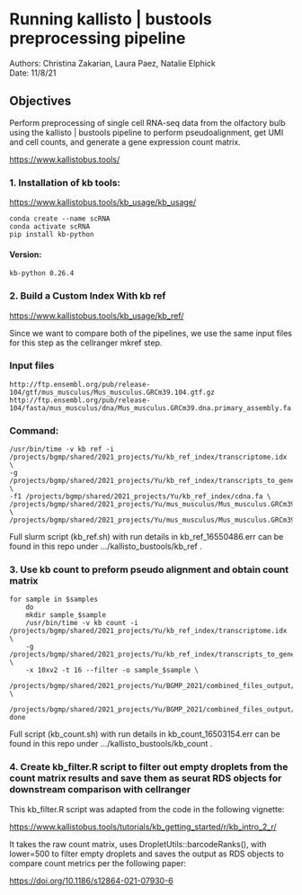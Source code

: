 # Running kallisto | bustools preprocessing pipeline

Authors: Christina Zakarian, Laura Paez, Natalie Elphick   
Date: 11/8/21   

## Objectives
Perform preprocessing of single cell RNA-seq data from the olfactory bulb using the kallisto | bustools pipeline to perform pseudoalignment, get UMI and cell counts, and generate a gene expression count matrix.

https://www.kallistobus.tools/

### 1. Installation of kb tools:
https://www.kallistobus.tools/kb_usage/kb_usage/

```
conda create --name scRNA
conda activate scRNA
pip install kb-python
```

#### Version:
```
kb-python 0.26.4
```

### 2. Build a Custom Index With kb ref  

https://www.kallistobus.tools/kb_usage/kb_ref/  


Since we want to compare both of the pipelines, we use the same input files for this step as the cellranger mkref step.  
  

### Input files
```
http://ftp.ensembl.org/pub/release-104/gtf/mus_musculus/Mus_musculus.GRCm39.104.gtf.gz
http://ftp.ensembl.org/pub/release-104/fasta/mus_musculus/dna/Mus_musculus.GRCm39.dna.primary_assembly.fa.gz
```
### Command:  
```
/usr/bin/time -v kb ref -i /projects/bgmp/shared/2021_projects/Yu/kb_ref_index/transcriptome.idx \
-g /projects/bgmp/shared/2021_projects/Yu/kb_ref_index/transcripts_to_genes.txt \
-f1 /projects/bgmp/shared/2021_projects/Yu/kb_ref_index/cdna.fa \
/projects/bgmp/shared/2021_projects/Yu/mus_musculus/Mus_musculus.GRCm39.dna.primary_assembly.fa \
/projects/bgmp/shared/2021_projects/Yu/mus_musculus/Mus_musculus.GRCm39.104.gtf

```
Full slurm script (kb_ref.sh) with run details in kb_ref_16550486.err can be found in this repo under .../kallisto_bustools/kb_ref .

### 3. Use kb count to preform pseudo alignment and obtain count matrix  

```
for sample in $samples
    do
    mkdir sample_$sample
    /usr/bin/time -v kb count -i /projects/bgmp/shared/2021_projects/Yu/kb_ref_index/transcriptome.idx \
    -g /projects/bgmp/shared/2021_projects/Yu/kb_ref_index/transcripts_to_genes.txt \
    -x 10xv2 -t 16 --filter -o sample_$sample \
    /projects/bgmp/shared/2021_projects/Yu/BGMP_2021/combined_files_output/${sample}_S1_L001_R1_001.fastq.gz \
    /projects/bgmp/shared/2021_projects/Yu/BGMP_2021/combined_files_output/${sample}_S1_L001_R2_001.fastq.gz
done

```

Full script (kb_count.sh) with run details in kb_count_16503154.err can be found in this repo under .../kallisto_bustools/kb_count  .


### 4. Create kb_filter.R script to filter out empty droplets from the count matrix results and save them as seurat RDS objects for downstream comparison with cellranger   

This kb_filter.R script was adapted from the code in the following vignette:   

https://www.kallistobus.tools/tutorials/kb_getting_started/r/kb_intro_2_r/   


It takes the raw count matrix, uses DropletUtils::barcodeRanks(), with lower=500 to filter empty droplets and saves the output as RDS objects to compare count metrics per the following paper:

https://doi.org/10.1186/s12864-021-07930-6

